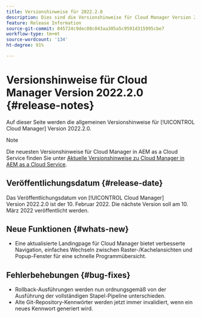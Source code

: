 ```yaml
---
title: Versionshinweise für 2022.2.0
description: Dies sind die Versionshinweise für Cloud Manager Version 2022.2.0.
feature: Release Information
source-git-commit: 845724c9dec08c043aa305a5c9591d315995cbe7
workflow-type: tm+mt
source-wordcount: '134'
ht-degree: 91%

---
```



# Versionshinweise für Cloud Manager Version 2022.2.0 {#release-notes}

Auf dieser Seite werden die allgemeinen Versionshinweise für [!UICONTROL Cloud Manager] Version 2022.2.0.

>[!NOTE]
>
>Die neuesten Versionshinweise für Cloud Manager in AEM as a Cloud Service finden Sie unter [Aktuelle Versionshinweise zu Cloud Manager in AEM as a Cloud Service](https://experienceleague.adobe.com/docs/experience-manager-cloud-service/content/implementing/using-cloud-manager/release-notes-cloud-manager/release-notes-cm-current.html?lang=de).

## Veröffentlichungsdatum {#release-date}

Das Veröffentlichungsdatum von [!UICONTROL Cloud Manager] Version 2022.2.0 ist der 10. Februar 2022. Die nächste Version soll am 10. März 2022 veröffentlicht werden.

## Neue Funktionen {#whats-new}

* Eine aktualisierte Landingpage für Cloud Manager bietet verbesserte Navigation, einfaches Wechseln zwischen Raster-/Kachelansichten und Popup-Fenster für eine schnelle Programmübersicht.

## Fehlerbehebungen {#bug-fixes}

* Rollback-Ausführungen werden nun ordnungsgemäß von der Ausführung der vollständigen Stapel-Pipeline unterschieden.
* Alte Git-Repository-Kennwörter werden jetzt immer invalidiert, wenn ein neues Kennwort generiert wird.

